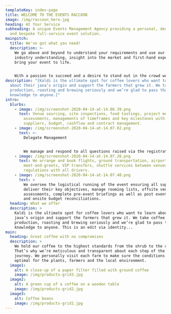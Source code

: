 ```yaml
---
templateKey: index-page
title: WELCOME TO THE EVENTS RACCOON
image: /img/raccoon_hero.jpg
heading: At Your Service
subheading: A unique Events Management Agency providing a personal, dedicated
  and bespoke full-service event solution.
mainpitch:
  title: We've got what you need!
  description: >-
    We go above and beyond to understand your requirements and use our vast
    industry understanding, insight into the market and first-hand experience to
    bring your event to life. 


    With a passion to succeed and a desire to stand out in the crowd we bring you personality, confidence, fun and professionalism all hand-delivered in a transparent solution.
description: "[Kaldi is the ultimate spot for coffee lovers who want to learn
  about their java’s origin and support the farmers that grew it. We take coffee
  production, roasting and brewing seriously and we’re glad to pass that
  knowledge to anyone.]"
intro:
  blurbs:
    - image: /img/screenshot-2020-04-14-at-14.06.39.png
      text: Venue sourcing, site inspections, food tastings, project meetings, risk
        assessments, managements of timeframes and key milestones with all
        suppliers, budget, cashflow and contract management.
    - image: /img/screenshot-2020-04-14-at-14.07.02.png
      text: >-
        Delegate Management


        We manage and respond to all questions raised via the registration process, manage attendee numbers to minimise cancellation charges, chase responses from late registrations, provide clear and accurate reporting prior to and during the life of the event.
    - image: /img/screenshot-2020-04-14-at-14.07.26.png
      text: We arrange and book flights, ground transportation, airport
        meet-and-greets, VIP transfers, shuttle services between venues, HSSE
        regulations with all drivers.
    - image: /img/screenshot-2020-04-14-at-14.07.40.png
      text: >
        We oversee the logistical running of the event ensuring all suppliers
        deliver their key objectives, manage rooming lists, offsite venues, risk
        assessments, complete pre-event briefings as well as post event debriefs
        and onsite budget reconciliations.
  heading: What we offer
  description: >
    Kaldi is the ultimate spot for coffee lovers who want to learn about their
    java’s origin and support the farmers that grew it. We take coffee
    production, roasting and brewing seriously and we’re glad to pass that
    knowledge to anyone. This is an edit via identity...
main:
  heading: Great coffee with no compromises
  description: >
    We hold our coffee to the highest standards from the shrub to the cup.
    That’s why we’re meticulous and transparent about each step of the coffee’s
    journey. We personally visit each farm to make sure the conditions are
    optimal for the plants, farmers and the local environment.
  image1:
    alt: A close-up of a paper filter filled with ground coffee
    image: /img/products-grid3.jpg
  image2:
    alt: A green cup of a coffee on a wooden table
    image: /img/products-grid2.jpg
  image3:
    alt: Coffee beans
    image: /img/products-grid1.jpg
---
```

